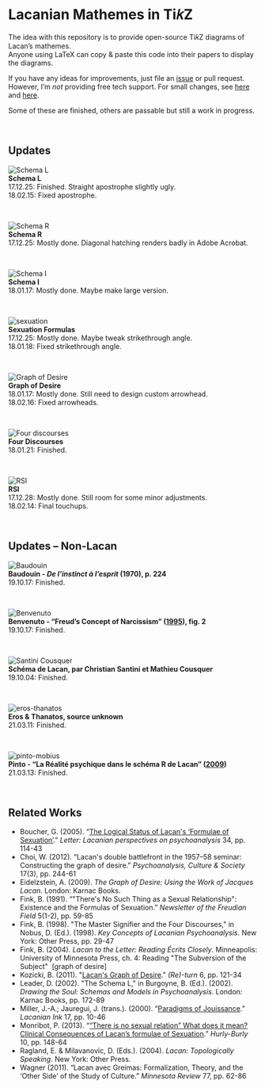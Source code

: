 # Lacanian Mathemes in Ti𝑘Z
The idea with this repository is to provide open-source Ti𝑘Z diagrams of Lacan’s mathemes.
<br>Anyone using LaTeX can copy & paste this code into their papers to display the diagrams.

If you have any ideas for improvements, just file an <a href="https://github.com/gjoncas/Lacan-Mathemes/issues">issue</a> or pull request.
<br>However, I’m <i>not</i> providing free tech support. For small changes, see <a href="https://en.wikibooks.org/wiki/LaTeX/PGF/TikZ">here</a> and <a href="http://mirror.ctan.org/graphics/pgf/base/doc/pgfmanual.pdf">here</a>.

Some of these are finished, others are passable but still a work in progress.

&nbsp;

## Updates

![Schema L](/pics/lacan-schema-l.png)
<br><b>Schema L</b>
<br>17.12.25: Finished. Straight apostrophe slightly ugly.
<br>18.02.15: Fixed apostrophe.

&nbsp;

![Schema R](/pics/lacan-schema-r.png)
<br><b>Schema R</b>
<br>17.12.25: Mostly done. Diagonal hatching renders badly in Adobe Acrobat.

&nbsp;

![Schema I](/pics/lacan-schema-i.png)
<br><b>Schema I</b>
<br>18.01.17: Mostly done. Maybe make large version.

&nbsp;

![sexuation](/pics/lacan-sexuation.png)
<br><b>Sexuation Formulas</b>
<br>17.12.25: Mostly done. Maybe tweak strikethrough angle.
<br>18.01.18: Fixed strikethrough angle.

&nbsp;

![Graph of Desire](/pics/lacan-graph.png)
<br><b>Graph of Desire</b>
<br>18.01.17: Mostly done. Still need to design custom arrowhead.
<br>18.02.16: Fixed arrowheads.

&nbsp;

![Four discourses](/pics/lacan-discourse.png)
<br><b>Four Discourses</b>
<br>18.01.21: Finished.

&nbsp;

![RSI](/pics/lacan-rsi.png)
<br><b>RSI</b>
<br>17.12.28: Mostly done. Still room for some minor adjustments.
<br>18.02.14: Final touchups.

&nbsp;

## Updates – Non-Lacan

![Baudouin](/pics/baudouin.png)
<br><b>Baudouin - <i>De l’instinct à l’esprit</i> (1970), p. 224</b>
<br>19.10.17: Finished.

&nbsp;

![Benvenuto](/pics/benvenuto-narcissism.png)
<br><b>Benvenuto - “Freud’s Concept of Narcissism” (<a href="http://www.psychomedia.it/jep/number1/benvenuto1.htm">1995</a>), fig. 2</b>
<br>19.10.17: Finished.

&nbsp;

![Santini Cousquer](/pics/santini-cousquer.png)
<br><b>Schéma de Lacan, par Christian Santini et Mathieu Cousquer</b>
<br>19.10.04: Finished.

&nbsp;

![eros-thanatos](/pics/eros-thanatos.png)
<br><b>Eros & Thanatos, source unknown</b>
<br>21.03.11: Finished.

&nbsp;

![pinto-mobius](/pics/pinto-schema-r.png)
<br><b>Pinto - “La Réalité psychique dans le schéma R de Lacan” (<a href="https://hal.archives-ouvertes.fr/hal-01451328/file/Schema-R-revu-par-Jean-Jacques-Pinto.pdf">2009</a>)</b>
<br>21.03.13: Finished.

&nbsp;

## Related Works
<ul>
<li>Boucher, G. (2005). “<a href="http://dro.deakin.edu.au/eserv/DU:30003465/boucher-logicalstatus-2005.pdf">The Logical Status of Lacan's ‘Formulae of Sexuation’</a>.” <i>Letter: Lacanian perspectives on psychoanalysis</i> 34, pp. 114-43</li>
<li>Choi, W. (2012). “Lacan's double battlefront in the 1957–58 seminar: Constructing the graph of desire." <i>Psychoanalysis, Culture & Society</i> 17(3), pp. 244-61</li>
<li>Eidelzstein, A. (2009). <i>The Graph of Desire: Using the Work of Jacques Lacan</i>. London: Karnac Books.</li>
<li>Fink, B. (1991). “"There's No Such Thing as a Sexual Relationship": Existence and the Formulas of Sexuation.” <i>Newsletter of the Freudian Field</i> 5(1-2), pp. 59-85</li>
<li>Fink, B. (1998). "The Master Signifier and the Four Discourses," in Nobus, D. (Ed.). (1998). <i>Key Concepts of Lacanian Psychoanalysis</i>. New York: Other Press, pp. 29-47</li>
<li>Fink, B. (2004). <i>Lacan to the Letter: Reading Écrits Closely</i>. Minneapolis: University of Minnesota Press, ch. 4: Reading "The Subversion of the Subject" &nbsp;[graph of desire]</li>
<li>Kozicki, B. (2011). "<a href="http://return.jls.missouri.edu/Lacan/ReturnVol6/Kozicki_GraphofDesire.pdf">Lacan's Graph of Desire</a>." <i>(Re)-turn</i> 6, pp. 121-34</li>
<li>Leader, D. (2002). "The Schema L," in Burgoyne, B. (Ed.). (2002). <i>Drawing the Soul: Schemas and Models in Psychoanalysis</i>. London: Karnac Books, pp. 172-89</li>
<li>Miller, J.-A.; Jauregui, J. (trans.). (2000). “<a href="http://aaaaarg.fail/thing/5a40de639ff37c232c09f91b">Paradigms of Jouissance</a>.” <i>Lacanian Ink</i> 17, pp. 10-46</li>
<li>Monribot, P. (2013). “<a href="http://www.iclo-nls.org/wp-content/uploads/Pdf/mep%20hurly%2010%20monribot.pdf">“There is no sexual relation” What does it mean? Clinical Consequences of Lacan’s formulae of Sexuation</a>.” <i>Hurly-Burly</i> 10, pp. 148-64</li>
<li>Ragland, E. & Milavanovic, D. (Eds.). (2004). <i>Lacan: Topologically Speaking</i>. New York: Other Press.</li>
<li>Wagner (2011). “Lacan avec Greimas: Formalization, Theory, and the ‘Other Side’ of the Study of Culture.” <i>Minnesota Review</i> 77, pp. 62-86</li>
</ul>
